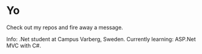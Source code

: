 # Yo

Check out my repos and fire away a message.


Info: .Net student at Campus Varberg, Sweden.
Currently learning: ASP.Net MVC with C#.
